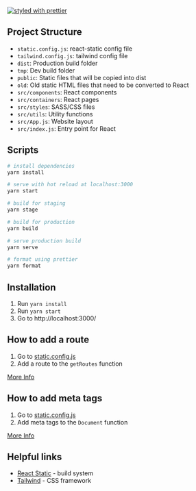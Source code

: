 [![styled with prettier](https://img.shields.io/badge/styled_with-prettier-ff69b4.svg)](https://github.com/prettier/prettier)

## Project Structure

- `static.config.js`: react-static config file
- `tailwind.config.js`: tailwind config file
- `dist`: Production build folder
- `tmp`: Dev build folder
- `public`: Static files that will be copied into dist
- `old`: Old static HTML files that need to be converted to React
- `src/components`: React components
- `src/containers`: React pages
- `src/styles`: SASS/CSS files
- `src/utils`: Utility functions
- `src/App.js`: Website layout
- `src/index.js`: Entry point for React

## Scripts

```bash
# install dependencies
yarn install

# serve with hot reload at localhost:3000
yarn start

# build for staging
yarn stage

# build for production
yarn build

# serve production build
yarn serve

# format using prettier
yarn format
```

## Installation

1. Run `yarn install`
2. Run `yarn start`
3. Go to http://localhost:3000/

## How to add a route

1. Go to [static.config.js](./static.config.js)
2. Add a route to the `getRoutes` function

[More Info](https://react-static.js.org/docs/config#getroutes)

## How to add meta tags

1. Go to [static.config.js](./static.config.js)
2. Add meta tags to the `Document` function

[More Info](https://react-static.js.org/docs/config#document)

## Helpful links

- [React Static](https://react-static.js.org/docs/) - build system
- [Tailwind](https://tailwindcss.com/docs/what-is-tailwind) - CSS framework
